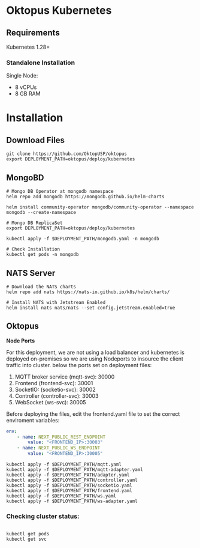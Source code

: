 # Oktopus Kubernetes

## Requirements

Kubernetes 1.28+

### Standalone Installation

Single Node:
* 8 vCPUs
* 8 GB RAM

# Installation

## Download Files

```shell
git clone https://github.com/OktopUSP/oktopus
export DEPLOYMENT_PATH=oktopus/deploy/kubernetes
```


## MongoBD

```shell
# Mongo DB Operator at mongodb namespace
helm repo add mongodb https://mongodb.github.io/helm-charts

helm install community-operator mongodb/community-operator --namespace mongodb --create-namespace

# Mongo DB ReplicaSet
export DEPLOYMENT_PATH=oktopus/deploy/kubernetes

kubectl apply -f $DEPLOYMENT_PATH/mongodb.yaml -n mongodb

# Check Installation
kubectl get pods -n mongodb
```

## NATS Server

```shell
# Download the NATS charts
helm repo add nats https://nats-io.github.io/k8s/helm/charts/

# Install NATS with Jetstream Enabled
helm install nats nats/nats --set config.jetstream.enabled=true
```
 
## Oktopus


<b>Node Ports</b>

For this deployment, we are not using a load balancer and kubernetes is deployed on-premises so we are using Nodeports to insource the client traffic into cluster. below the ports set on deployment files:

1. MQTT broker service (mqtt-svc): 30000
2. Frontend (frontend-svc): 30001
3. SocketIO: (socketio-svc): 30002
4. Controller (controller-svc): 30003
5. WebSocket (ws-svc): 30005

Before deploying the files, edit the frontend.yaml file to set the correct enviroment variables:

```yaml
env:
    - name: NEXT_PUBLIC_REST_ENDPOINT
        value: "<FRONTEND_IP>:30003"
    - name: NEXT_PUBLIC_WS_ENDPOINT
        value: "<FRONTEND_IP>:30005"
``` 

```shell
kubectl apply -f $DEPLOYMENT_PATH/mqtt.yaml
kubectl apply -f $DEPLOYMENT_PATH/mqtt-adapter.yaml
kubectl apply -f $DEPLOYMENT_PATH/adapter.yaml
kubectl apply -f $DEPLOYMENT_PATH/controller.yaml
kubectl apply -f $DEPLOYMENT_PATH/socketio.yaml
kubectl apply -f $DEPLOYMENT_PATH/frontend.yaml
kubectl apply -f $DEPLOYMENT_PATH/ws.yaml
kubectl apply -f $DEPLOYMENT_PATH/ws-adapter.yaml
```

### Checking cluster status:

```shell

kubectl get pods
kubectl get svc

```